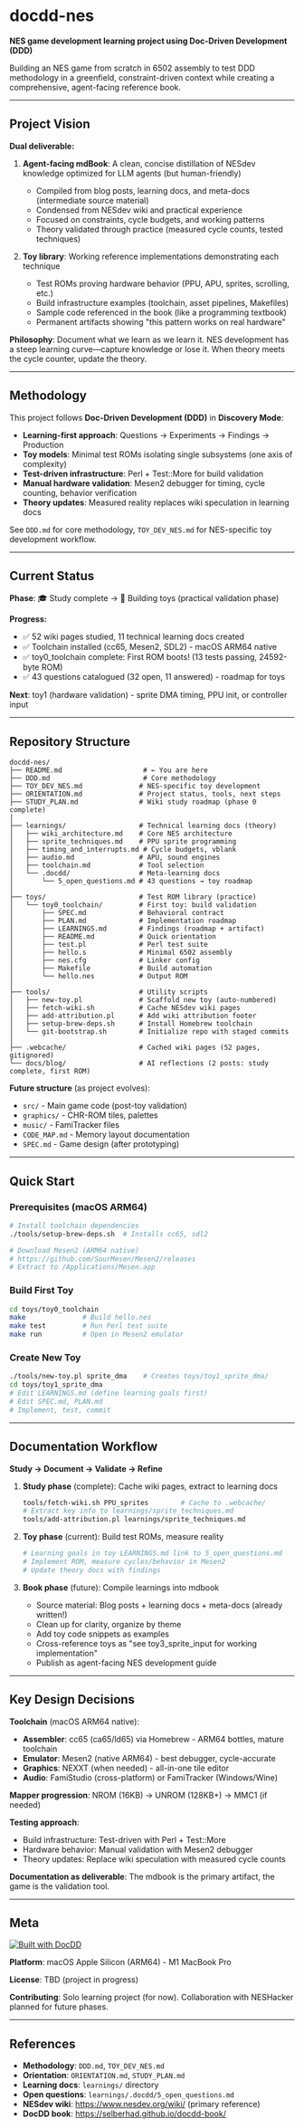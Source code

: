 # docdd-nes

**NES game development learning project using Doc-Driven Development (DDD)**

Building an NES game from scratch in 6502 assembly to test DDD methodology in a greenfield, constraint-driven context while creating a comprehensive, agent-facing reference book.

---

## Project Vision

**Dual deliverable:**

1. **Agent-facing mdBook**: A clean, concise distillation of NESdev knowledge optimized for LLM agents (but human-friendly)
   - Compiled from blog posts, learning docs, and meta-docs (intermediate source material)
   - Condensed from NESdev wiki and practical experience
   - Focused on constraints, cycle budgets, and working patterns
   - Theory validated through practice (measured cycle counts, tested techniques)

2. **Toy library**: Working reference implementations demonstrating each technique
   - Test ROMs proving hardware behavior (PPU, APU, sprites, scrolling, etc.)
   - Build infrastructure examples (toolchain, asset pipelines, Makefiles)
   - Sample code referenced in the book (like a programming textbook)
   - Permanent artifacts showing "this pattern works on real hardware"

**Philosophy**: Document what we learn as we learn it. NES development has a steep learning curve—capture knowledge or lose it. When theory meets the cycle counter, update the theory.

---

## Methodology

This project follows **Doc-Driven Development (DDD)** in **Discovery Mode**:

- **Learning-first approach**: Questions → Experiments → Findings → Production
- **Toy models**: Minimal test ROMs isolating single subsystems (one axis of complexity)
- **Test-driven infrastructure**: Perl + Test::More for build validation
- **Manual hardware validation**: Mesen2 debugger for timing, cycle counting, behavior verification
- **Theory updates**: Measured reality replaces wiki speculation in learning docs

See `DDD.md` for core methodology, `TOY_DEV_NES.md` for NES-specific toy development workflow.

---

## Current Status

**Phase**: 🎓 Study complete → 🔨 Building toys (practical validation phase)

**Progress:**
- ✅ 52 wiki pages studied, 11 technical learning docs created
- ✅ Toolchain installed (cc65, Mesen2, SDL2) - macOS ARM64 native
- ✅ toy0_toolchain complete: First ROM boots! (13 tests passing, 24592-byte ROM)
- ✅ 43 questions catalogued (32 open, 11 answered) - roadmap for toys

**Next**: toy1 (hardware validation) - sprite DMA timing, PPU init, or controller input

---

## Repository Structure

```
docdd-nes/
├── README.md                    # ← You are here
├── DDD.md                       # Core methodology
├── TOY_DEV_NES.md              # NES-specific toy development
├── ORIENTATION.md              # Project status, tools, next steps
├── STUDY_PLAN.md               # Wiki study roadmap (phase 0 complete)
│
├── learnings/                  # Technical learning docs (theory)
│   ├── wiki_architecture.md    # Core NES architecture
│   ├── sprite_techniques.md    # PPU sprite programming
│   ├── timing_and_interrupts.md # Cycle budgets, vblank
│   ├── audio.md                # APU, sound engines
│   ├── toolchain.md            # Tool selection
│   └── .docdd/                 # Meta-learning docs
│       └── 5_open_questions.md # 43 questions → toy roadmap
│
├── toys/                       # Test ROM library (practice)
│   └── toy0_toolchain/         # First toy: build validation
│       ├── SPEC.md             # Behavioral contract
│       ├── PLAN.md             # Implementation roadmap
│       ├── LEARNINGS.md        # Findings (roadmap + artifact)
│       ├── README.md           # Quick orientation
│       ├── test.pl             # Perl test suite
│       ├── hello.s             # Minimal 6502 assembly
│       ├── nes.cfg             # Linker config
│       ├── Makefile            # Build automation
│       └── hello.nes           # Output ROM
│
├── tools/                      # Utility scripts
│   ├── new-toy.pl              # Scaffold new toy (auto-numbered)
│   ├── fetch-wiki.sh           # Cache NESdev wiki pages
│   ├── add-attribution.pl      # Add wiki attribution footer
│   ├── setup-brew-deps.sh      # Install Homebrew toolchain
│   └── git-bootstrap.sh        # Initialize repo with staged commits
│
├── .webcache/                  # Cached wiki pages (52 pages, gitignored)
└── docs/blog/                  # AI reflections (2 posts: study complete, first ROM)
```

**Future structure** (as project evolves):
- `src/` - Main game code (post-toy validation)
- `graphics/` - CHR-ROM tiles, palettes
- `music/` - FamiTracker files
- `CODE_MAP.md` - Memory layout documentation
- `SPEC.md` - Game design (after prototyping)

---

## Quick Start

### Prerequisites (macOS ARM64)
```bash
# Install toolchain dependencies
./tools/setup-brew-deps.sh  # Installs cc65, sdl2

# Download Mesen2 (ARM64 native)
# https://github.com/SourMesen/Mesen2/releases
# Extract to /Applications/Mesen.app
```

### Build First Toy
```bash
cd toys/toy0_toolchain
make              # Build hello.nes
make test         # Run Perl test suite
make run          # Open in Mesen2 emulator
```

### Create New Toy
```bash
./tools/new-toy.pl sprite_dma    # Creates toys/toy1_sprite_dma/
cd toys/toy1_sprite_dma
# Edit LEARNINGS.md (define learning goals first)
# Edit SPEC.md, PLAN.md
# Implement, test, commit
```

---

## Documentation Workflow

**Study → Document → Validate → Refine**

1. **Study phase** (complete): Cache wiki pages, extract to learning docs
   ```bash
   tools/fetch-wiki.sh PPU_sprites        # Cache to .webcache/
   # Extract key info to learnings/sprite_techniques.md
   tools/add-attribution.pl learnings/sprite_techniques.md
   ```

2. **Toy phase** (current): Build test ROMs, measure reality
   ```bash
   # Learning goals in toy LEARNINGS.md link to 5_open_questions.md
   # Implement ROM, measure cycles/behavior in Mesen2
   # Update theory docs with findings
   ```

3. **Book phase** (future): Compile learnings into mdbook
   - Source material: Blog posts + learning docs + meta-docs (already written!)
   - Clean up for clarity, organize by theme
   - Add toy code snippets as examples
   - Cross-reference toys as "see toy3_sprite_input for working implementation"
   - Publish as agent-facing NES development guide

---

## Key Design Decisions

**Toolchain** (macOS ARM64 native):
- **Assembler**: cc65 (ca65/ld65) via Homebrew - ARM64 bottles, mature toolchain
- **Emulator**: Mesen2 (native ARM64) - best debugger, cycle-accurate
- **Graphics**: NEXXT (when needed) - all-in-one tile editor
- **Audio**: FamiStudio (cross-platform) or FamiTracker (Windows/Wine)

**Mapper progression**: NROM (16KB) → UNROM (128KB+) → MMC1 (if needed)

**Testing approach**:
- Build infrastructure: Test-driven with Perl + Test::More
- Hardware behavior: Manual validation with Mesen2 debugger
- Theory updates: Replace wiki speculation with measured cycle counts

**Documentation as deliverable**: The mdbook is the primary artifact, the game is the validation tool.

---

## Meta

[![Built with DocDD](https://img.shields.io/badge/built_with-DocDD-blue)](https://github.com/selberhad/docdd-book)

**Platform**: macOS Apple Silicon (ARM64) - M1 MacBook Pro

**License**: TBD (project in progress)

**Contributing**: Solo learning project (for now). Collaboration with NESHacker planned for future phases.

---

## References

- **Methodology**: `DDD.md`, `TOY_DEV_NES.md`
- **Orientation**: `ORIENTATION.md`, `STUDY_PLAN.md`
- **Learning docs**: `learnings/` directory
- **Open questions**: `learnings/.docdd/5_open_questions.md`
- **NESdev wiki**: https://www.nesdev.org/wiki/ (primary reference)
- **DocDD book**: https://selberhad.github.io/docdd-book/
